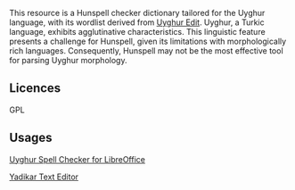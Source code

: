 This resource is a Hunspell checker dictionary tailored for the Uyghur language, with its wordlist derived from [Uyghur Edit](https://github.com/gheyret/uyghuredit). Uyghur, a Turkic language, exhibits agglutinative characteristics. This linguistic feature presents a challenge for Hunspell, given its limitations with morphologically rich languages. Consequently, Hunspell may not be the most effective tool for parsing Uyghur morphology.

## Licences
GPL

## Usages

 [Uyghur Spell Checker for LibreOffice](https://extensions.libreoffice.org/en/extensions/show/42016)
 
 [Yadikar Text Editor](https://github.com/Yadikar-Cloud/Text-Editor/tree/master)
 
